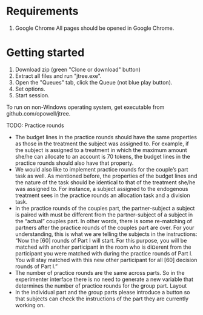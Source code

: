 # Requirements
1. Google Chrome
All pages should be opened in Google Chrome.

# Getting started

1. Download zip (green "Clone or download" button)
2. Extract all files and run "jtree.exe".
3. Open the "Queues" tab, click the Queue (not blue play button).
4. Set options.
5. Start session.

To run on non-Windows operating system, get executable from github.com/opowell/jtree.

TODO:
Practice rounds
- The budget lines in the practice rounds should have the same properties as those in the
treatment the subject was assigned to. For example, if the subject is assigned to a treatment in
which the maximum amount she/he can allocate to an account is 70 tokens, the budget lines in
the practice rounds should also have that property.
- We would also like to implement practice rounds for the couple’s part task as well. As
mentioned before, the properties of the budget lines and the nature of the task should be
identical to that of the treatment she/he was assigned to. For instance, a subject assigned to the
endogenous treatment sees in the practice rounds an allocation task and a division task.
- In the practice rounds of the couples part, the partner-subject a subject is paired with must be
different from the partner-subject of a subject in the “actual” couples part. In other words,
there is some re-matching of partners after the practice rounds of the couples part are over. For
your understanding, this is what we are telling the subjects in the instructions:
“Now the [60] rounds of Part I will start. For this purpose, you will be matched with another participant in
the room who is di¤erent from the participant you were matched with during the practice rounds of Part
I. You will stay matched with this new other participant for all [60] decision rounds of Part I.”
- The number of practice rounds are the same across parts. So in the experimenter interface
there is no need to generate a new variable that determines the number of practice rounds for
the group part.
Layout
- In the individual part and the group parts please introduce a button so that subjects can check
the instructions of the part they are currently working on.